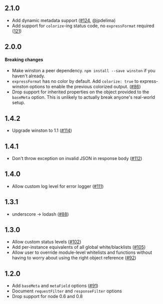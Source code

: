 ## 2.1.0
* Add dynamic metadata support ([#124](https://github.com/bithavoc/express-winston/issues/124), @jpdelima)
* Add support for `colorize`-ing status code, no `expressFormat` required ([121](https://github.com/bithavoc/express-winston/issues/121))

## 2.0.0
#### Breaking changes
* Make winston a peer dependency. `npm install --save winston` if you haven't already.
* `expressFormat` has no color by default. Add `colorize: true` to express-winston
  options to enable the previous colorized output. ([#86](https://github.com/bithavoc/express-winston/issues/86))
* Drop support for inherited properties on the object provided to the `baseMeta` option. This is unlikely to actually break anyone's real-world setup.

## 1.4.2
* Upgrade winston to 1.1 ([#114](https://github.com/bithavoc/express-winston/issues/114))

## 1.4.1
* Don't throw exception on invalid JSON in response body ([#112](https://github.com/bithavoc/express-winston/issues/112))

## 1.4.0
* Allow custom log level for error logger ([#111](https://github.com/bithavoc/express-winston/pull/111))

## 1.3.1
* underscore -> lodash ([#88](https://github.com/bithavoc/express-winston/issues/88))

## 1.3.0
* Allow custom status levels ([#102](https://github.com/bithavoc/express-winston/pull/102))
* Add per-instance equivalents of all global white/blacklists ([#105](https://github.com/bithavoc/express-winston/pull/105))
* Allow user to override module-level whitelists and functions without having to worry about using the right object reference ([#92](https://github.com/bithavoc/express-winston/issues/92))

## 1.2.0
* Add `baseMeta` and `metaField` options ([#91](https://github.com/bithavoc/express-winston/pull/91))
* Document `requestFilter` and `responseFilter` options
* Drop support for node 0.6 and 0.8
